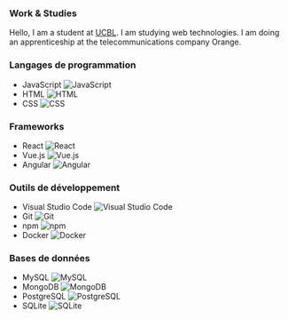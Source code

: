 ### Work & Studies

Hello, I am a student at [UCBL](http://master-info.univ-lyon1.fr/TIW/). I am studying web technologies. 
I am doing an apprenticeship at the telecommunications company Orange.

### Langages de programmation

* JavaScript ![JavaScript](https://cdn.iconscout.com/icon/free/png-256/javascript-2752148-2284965.png)
* HTML ![HTML](https://cdn.iconscout.com/icon/free/png-256/html-2752101-2284975.png)
* CSS ![CSS](https://cdn.iconscout.com/icon/free/png-256/css-118-569410.png)

### Frameworks

* React ![React](https://cdn.iconscout.com/icon/free/png-256/react-2752132-2284943.png)
* Vue.js ![Vue.js](https://cdn.iconscout.com/icon/free/png-256/vuejs-2752098-2284915.png)
* Angular ![Angular](https://cdn.iconscout.com/icon/free/png-256/angular-2752096-2284913.png)

### Outils de développement

* Visual Studio Code ![Visual Studio Code](https://cdn.iconscout.com/icon/free/png-256/visual-studio-code-1868941-1583105.png)
* Git ![Git](https://cdn.iconscout.com/icon/free/png-256/git-225996.png)
* npm ![npm](https://cdn.iconscout.com/icon/free/png-256/npm-3-1175132.png)
* Docker ![Docker](https://cdn.iconscout.com/icon/free/png-256/docker-226091.png)

### Bases de données

* MySQL ![MySQL](https://cdn.iconscout.com/icon/free/png-256/mysql-2752097-2284914.png)
* MongoDB ![MongoDB](https://cdn.iconscout.com/icon/free/png-256/mongodb-2752095-2284912.png)
* PostgreSQL ![PostgreSQL](https://cdn.iconscout.com/icon/free/png-256/postgresql-226047.png)
* SQLite ![SQLite](https://cdn.iconscout.com/icon/free/png-256/sqlite-3-1175077.png)

<!--
**Wobbyz/Wobbyz** is a ✨ _special_ ✨ repository because its `README.md` (this file) appears on your GitHub profile.

Here are some ideas to get you started:

- 🔭 I’m currently working on ...
- 🌱 I’m currently learning ...
- 👯 I’m looking to collaborate on ...
- 🤔 I’m looking for help with ...
- 💬 Ask me about ...
- 📫 How to reach me: ...
- 😄 Pronouns: ...
- ⚡ Fun fact: ...
-->
